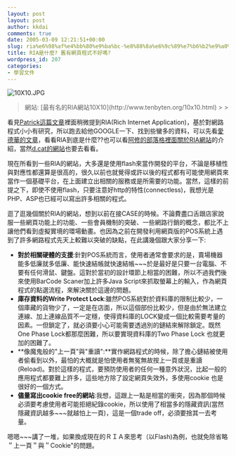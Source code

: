 ```yaml
---
layout: post
layout: post
author: kkdai
comments: true
date: 2005-03-09 12:21:51+00:00
slug: ria%e6%98%af%e4%bb%80%e9%ba%bc-%e8%88%8a%e6%9c%89%e7%b6%b2%e9%a0%81%e7%a8%8b%e5%bc%8f%e4%b8%8d%e5%a5%bd%e5%97%8e
title: RIA是什麼? 舊有網頁程式不好嗎?
wordpress_id: 207
categories:
- 學習文件
---
```


![10X10.JPG](http://www.evanlin.com/blog/archives/20050309/10X10.JPG)

<blockquote>網站: [最有名的RIA網站10X10](http://www.tenbyten.org/10x10.html)
> 
> </blockquote>

看見[Patrick這篇文章](http://baby.homeip.net/patrick/archives/2005/03/whats_ria.php)裡面稍微提到RIA(Rich Internet Application)，基於對網路程式小小有研究，所以跑去給他GOOGLE一下、找到些蠻多的資料，可以先看[愛德華的文章](http://blog.sina.com.tw/archive.php?blog_id=2439&md=entry&id=9197)，看看RIA到底是什麼??也可以看[阿修的部落格裡面關於RIA網站](http://lis186.4dwebhosting.com/index.php?cat=22&paged=1)的介紹，當然[d.cat的網站](http://twmug.com/)也要去看看。

現在所看到一些RIA的網站，大多還是使用flash來當作開發的平台，不論是移植性與對應性都還算是很高的，很久以前也就覺得或許以後的程式都有可能使用網頁來當作一個基礎平台，在上面建立出相關的服務或是所需要的功能。當然，這樣的前提之下，即使不使用flash，只要注意好http的特性(connectless)，我想光是PHP、ASP也已經可以寫出許多相關的程式。


<!-- more -->


逛了逛幾個關於RIA的網站，想到以前在接CASE的時候。不論費盡口舌跟店家說服一些網頁功能上的功能、一些會員機制的突破、一些網路行銷的概念，都比不上讓他們看到虛擬實境的環場動畫。也因為之前在開發利用網頁版的POS系統上遇到了許多網路程式先天上較難以突破的缺點，在此講幾個跟大家分享一下:

  * **對於相關硬體的支援**:針對POS系統而言，使用者通常會要求的是，賣場機器能多低廉就多低廉、能快速結帳就快速結帳~~~於是最好是只要一台電腦、不要有任何滑鼠、鍵盤。這對於當初的設計環節上相當的困難，所以不過我們後來使用BarCode Scaner加上許多Java Script來抓取螢幕上的輸入，作為網頁程式的點選流程，來解決關於這邊的問題。
  * **庫存資料的Write Protect Lock**:雖然POS系統對於資料庫的限制比較少，一個庫藏的貨物少了，一定是在店面，所以這個部份比較少，但是由於無法建立連線、加上連線品質不一定穩，使得資料庫的LOCK變成一個比較需要考量的因素。一但鎖定了，就必須要小心可能需要透過別的鏈結來解除鎖定。既然One Phase Lock都那麼困難，所以要實現資料庫的Two Phase Lock 也就更加的困難了。
  * **像魔鬼般的"上一頁"與"重讀":**實作網路程式的時候，除了擔心鏈結被使用者偷看到以外，最怕的大概就是怕使用者無冤無故按上一頁或是重讀(Reload)。對於這樣的程式，要預防使用者的任何一種意外狀況，比起一般的應用程式都要難上許多，這些地方除了設定網頁失效外，多使用cookie 也是很好的一個方式。
  * **儘量寫出cookie free的網站**:我想，這跟上一點是相當的衝突，因為那個時候必須要考慮使用者可能拒絕紀錄cookie，所以使用了相當多的隱藏資訊(當然隱藏資訊越多~~~就越怕上一頁)，這是一個trade off，必須要捨其一去考量。

嗯嗯~~~講了一堆，如果換成現在的ＲＩＡ來思考（以Flash)為例，也就免除省略＂上一頁＂與＂Cookie"的問題。
